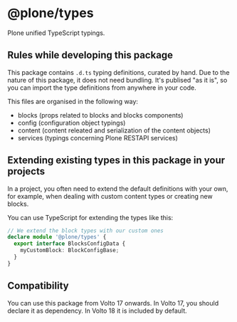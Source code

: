 # @plone/types

Plone unified TypeScript typings.

## Rules while developing this package

This package contains `.d.ts` typing definitions, curated by hand.
Due to the nature of this package, it does not need bundling.
It's publised "as it is", so you can import the type definitions from anywhere in your code.

This files are organised in the following way:

- blocks (props related to blocks and blocks components)
- config (configuration object typings)
- content (content releated and serialization of the content objects)
- services (typings concerning Plone RESTAPI services)

## Extending existing types in this package in your projects

In a project, you often need to extend the default definitions with your own, for example, when dealing with custom content types or creating new blocks.

You can use TypeScript for extending the types like this:

```ts
// We extend the block types with our custom ones
declare module '@plone/types' {
  export interface BlocksConfigData {
    myCustomBlock: BlockConfigBase;
  }
}
```

## Compatibility

You can use this package from Volto 17 onwards.
In Volto 17, you should declare it as dependency.
In Volto 18 it is included by default.
